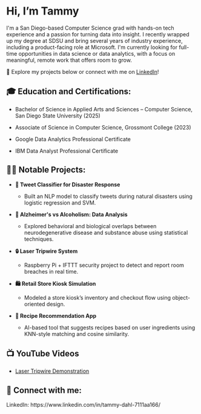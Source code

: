 <h1>Hi, I’m Tammy </h1>

I'm a San Diego-based Computer Science grad with hands-on tech experience and a passion for turning data into insight. I recently wrapped up my degree at SDSU and bring several years of industry experience, including a product-facing role at Microsoft. I'm currently looking for full-time opportunities in data science or data analytics, with a focus on meaningful, remote work that offers room to grow.

📂 Explore my projects below or connect with me on [LinkedIn](https://www.linkedin.com/in/tammy-dahl-7111aa166/)!</h1>

<h2>🎓 Education and Certifications:</h2>

- Bachelor of Science in Applied Arts and Sciences – Computer Science, San Diego State University (2025)
- Associate of Science in Computer Science, Grossmont College (2023)


- Google Data Analytics Professional Certificate
- IBM Data Analyst Professional Certificate

<h2>👨‍💻 Notable Projects:</h2>

- <b> 🧠 Tweet Classifier for Disaster Response </b>
  - Built an NLP model to classify tweets during natural disasters using logistic regression and SVM.

- <b> 🧬 Alzheimer's vs Alcoholism: Data Analysis </b>
  - Explored behavioral and biological overlaps between neurodegenerative disease and substance abuse using statistical techniques.

- <b> 🔒 Laser Tripwire System </b>
  - Raspberry Pi + IFTTT security project to detect and report room breaches in real time.

- <b> 🛍️ Retail Store Kiosk Simulation </b>
  - Modeled a store kiosk’s inventory and checkout flow using object-oriented design.

- <b> 🍳 Recipe Recommendation App </b>
  - AI-based tool that suggests recipes based on user ingredients using KNN-style matching and cosine similarity.

<h2>📺 YouTube Videos</h2>

- [Laser Tripwire Demonstration](https://youtu.be/IfYAgOm_tNY)

<h2> 🤳 Connect with me:</h2>
LinkedIn: https://www.linkedin.com/in/tammy-dahl-7111aa166/

